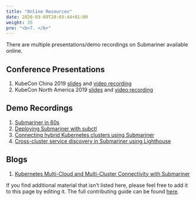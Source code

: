 ```yaml
---
title: "Online Resources"
date: 2020-03-09T20:03:44+01:00
weight: 35
pre: "<b>7. </b>"
---
```


There are multiple presentations/demo recordings on Submariner available online.

## Conference Presentations

1. KubeCon China 2019 [slides](https://static.sched.com/hosted_files/kccncosschn19eng/6b/Hybrid%20Cloud%20and%20Multi-Cluster%20Service%20Connectivity.pdf) and [video recording](https://www.youtube.com/watch?v=uU4PSBLrpi8&list=PLj6h78yzYM2Njj5PvNc4Mtcril2YyR95d)
2. KubeCon North America 2019 [slides](https://static.sched.com/hosted_files/kccncna19/7d/Submariner%20Kubecon%20NA%202019%20%281%29.pdf) and [video recording](https://www.youtube.com/watch?v=jMvuchSMCKU&list=PLj6h78yzYM2NDs-iu8WU5fMxINxHXlien)

## Demo Recordings

1. [Submariner in 60s](https://www.youtube.com/watch?v=pQgUWiGtKqM)
2. [Deploying Submariner with subctl](https://www.youtube.com/watch?v=cInmBXuZsU8)
3. [Connecting hybrid Kubernetes clusters using Submariner](https://www.youtube.com/watch?v=fMhZRNn0fxQ)
4. [Cross-cluster service discovery in Submariner using Lighthouse](https://www.youtube.com/watch?v=tXsemQPNhyQ)

## Blogs

1. [Kubernetes Multi-Cloud and Multi-Cluster Connectivity with Submariner](https://www.linkedin.com/pulse/kubernetes-multi-cloud-multi-cluster-connectivity-gokul-chandra/?trk=related_artice_Kubernetes%20Multi-Cloud%20and%20Multi-Cluster%20Connectivity%20with%20Submariner_article-card_title)

If you find additional material that isn't listed here, please feel free to add it to this page by editing it.
The full contributing guide can be found [here](../contributing/website).
